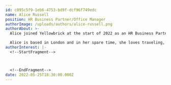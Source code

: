 ```yaml
---
id: c095c5f9-1eb6-4753-bd9f-dcf96f749edc
name: Alice Russell
position: HR Business Partner/Office Manager
authorImage: /uploads/authors/alice-russell.png
authorAbout: >-
  Alice joined Yellowbrick at the start of 2022 as an HR Business Partner/Office Manager to support the EMEA team. Yellowbrick has been Alice’s introduction to Tech. She previously worked as an HR generalist in the public sector for over 3 years and is CIPD qualified.<br>

  Alice is based in London and in her spare time, she loves traveling, yoga, and all things outdoors. She is also a big foodie and loves exploring new places.
authorInterest: |-
  <!--StartFragment-->



  <!--EndFragment-->
date: 2022-05-25T18:30:00.000Z
---
```

